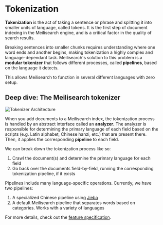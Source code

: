 # Tokenization

**Tokenization** is the act of taking a sentence or phrase and splitting it into smaller units of language, called tokens. It is the first step of document indexing in the Meilisearch engine, and is a critical factor in the quality of search results.

Breaking sentences into smaller chunks requires understanding where one word ends and another begins, making tokenization a highly complex and language-dependant task. Meilisearch's solution to this problem is a **modular tokenizer** that follows different processes, called **pipelines**, based on the language it detects.

This allows Meilisearch to function in several different languages with zero setup.

## Deep dive: The Meilisearch tokenizer

![Tokenizer Architecture](https://user-images.githubusercontent.com/6482087/102896344-8560d200-4466-11eb-8cfe-b4ae8741093b.jpg)

When you add documents to a Meilisearch index, the tokenization process is handled by an abstract interface called an **analyzer**. The analyzer is responsible for determining the primary language of each field based on the scripts (e.g. Latin alphabet, Chinese hanzi, etc.) that are present there. Then, it applies the corresponding **pipeline** to each field.

We can break down the tokenization process like so:

1. Crawl the document(s) and determine the primary language for each field
2. Go back over the documents field-by-field, running the corresponding tokenization pipeline, if it exists

Pipelines include many language-specific operations. Currently, we have two pipelines:

1. A specialized Chinese pipeline using [Jieba](https://github.com/messense/jieba-rs)
2. A default Meilisearch pipeline that separates words based on categories. Works with a variety of languages

For more details, check out the [feature specification](https://github.com/meilisearch/specifications/blob/master/text/0001-script-based-tokenizer.md).
